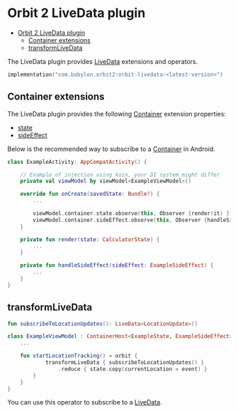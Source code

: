 # Orbit 2 LiveData plugin

- [Orbit 2 LiveData plugin](#orbit-2-livedata-plugin)
  - [Container extensions](#container-extensions)
  - [transformLiveData](#transformlivedata)

The LiveData plugin provides
[LiveData](https://developer.android.com/topic/libraries/architecture/livedata)
extensions and operators.

```kotlin
implementation("com.babylon.orbit2:orbit-livedata:<latest-version>")
```

## Container extensions

The LiveData plugin provides the following
[Container](../orbit-2-core/src/main/java/com/babylon/orbit2/Container.kt)
extension properties:

- [state](src/main/java/com/babylon/orbit2/livedata/LiveDataPlugin.kt#state)
- [sideEffect](src/main/java/com/babylon/orbit2/livedata/LiveDataPlugin.kt#sideEffect)

Below is the recommended way to subscribe to a
[Container](../orbit-2-core/src/main/java/com/babylon/orbit2/Container.kt) in
Android.

``` kotlin
class ExampleActivity: AppCompatActivity() {

    // Example of injection using koin, your DI system might differ
    private val viewModel by viewModel<ExampleViewModel>()

    override fun onCreate(savedState: Bundle?) {
        ...

        viewModel.container.state.observe(this, Observer {render(it) })
        viewModel.container.sideEffect.observe(this, Observer {handleSideEffect(it) })
    }

    private fun render(state: CalculatorState) {
        ...
    }

    private fun handleSideEffect(sideEffect: ExampleSideEffect) {
        ...
    }
}
```

## transformLiveData

``` kotlin
fun subscribeToLocationUpdates(): LiveData<LocationUpdate>()

class ExampleViewModel : ContainerHost<ExampleState, ExampleSideEffect> {
    ...

    fun startLocationTracking() = orbit {
            transformLiveData { subscribeToLocationUpdates() }
                .reduce { state.copy(currentLocation = event) }
        }
    }
}
```

You can use this operator to subscribe to a [LiveData](https://developer.android.com/topic/libraries/architecture/livedata).
